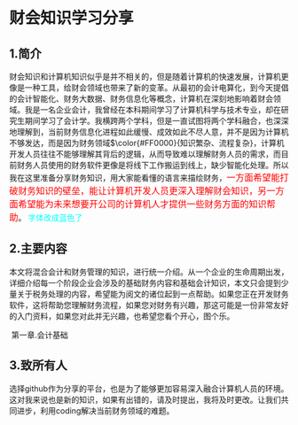 # 财会知识学习分享

## 1.简介

​	    财会知识和计算机知识似乎是并不相关的，但是随着计算机的快速发展，计算机更像是一种工具，给财会领域也带来了新的变革。从最初的会计电算化，到今天提倡的会计智能化、财务大数据、财务信息化等概念，计算机在深刻地影响着财会领域。我是一名企业会计，我曾经在本科期间学习了计算机科学与技术专业，却在研究生期间学习了会计学。我横跨两个学科，但是一直试图将两个学科融合，也深深地理解到，当前财务信息化进程如此缓慢、成效如此不尽人意，并不是因为计算机不够发达，而是因为财务领域$\color{#FF0000}{知识繁杂、流程复杂}，计算机开发人员往往不能够理解其背后的逻辑，从而导致难以理解财务人员的需求，而目前财务人员使用的财务软件更像是将线下工作搬运到线上，缺少智能化处理。所以我在这里准备分享财务知识，用大家能看懂的语言来描绘财务，<font color = #FF0000 size=3>一方面希望能打破财务知识的壁垒，能让计算机开发人员更深入理解财会知识，另一方面希望能为未来想要开公司的计算机人才提供一些财务方面的知识帮助</font>。<font color=#00ffff>  字体改成蓝色了 </font> 

## 2.主要内容

​        本文将混合会计和财务管理的知识，进行统一介绍。从一个企业的生命周期出发，详细介绍每一个阶段企业会涉及的基础财务内容和基础会计知识，本文只会提到少量关于税务处理的内容，希望能为阅文的诸位起到一点帮助。如果您正在开发财务软件，这将帮助您理解财务流程，如果您对财务有兴趣，那这可能是一份非常友好的入门资料，如果您对此并无兴趣，也希望您看个开心，图个乐。

​		第一章.会计基础

## 3.致所有人

​		选择github作为分享的平台，也是为了能够更加容易深入融合计算机人员的环境。这对我来说也是新的知识，如果有出错的，请及时提出，我将及时更改。让我们共同进步，利用coding解决当前财务领域的难题。
